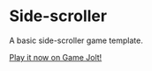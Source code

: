 # Side-scroller
A basic side-scroller game template.

[Play it now on Game Jolt!](https://gamejolt.com/games/side-scroller/367211)